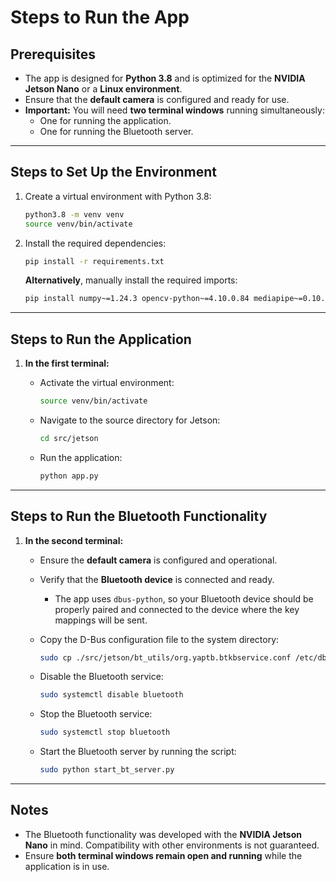 
# Steps to Run the App

## Prerequisites
- The app is designed for **Python 3.8** and is optimized for the **NVIDIA Jetson Nano** or a **Linux environment**.
- Ensure that the **default camera** is configured and ready for use.
- **Important:** You will need **two terminal windows** running simultaneously:
  - One for running the application.
  - One for running the Bluetooth server.

---

## Steps to Set Up the Environment

1. Create a virtual environment with Python 3.8:
   ```bash
   python3.8 -m venv venv
   source venv/bin/activate
   ```

2. Install the required dependencies:
   ```bash
   pip install -r requirements.txt
   ```

   **Alternatively**, manually install the required imports:
   ```bash
   pip install numpy~=1.24.3 opencv-python~=4.10.0.84 mediapipe~=0.10.9 pynput~=1.7.7 tensorflow~=2.13.0 dbus-python~=1.3.2
   ```

---

## Steps to Run the Application

1. **In the first terminal:**
   - Activate the virtual environment:
     ```bash
     source venv/bin/activate
     ```

   - Navigate to the source directory for Jetson:
     ```bash
     cd src/jetson
     ```

   - Run the application:
     ```bash
     python app.py
     ```

---

## Steps to Run the Bluetooth Functionality

1. **In the second terminal:**
   - Ensure the **default camera** is configured and operational.
   - Verify that the **Bluetooth device** is connected and ready.
     - The app uses `dbus-python`, so your Bluetooth device should be properly paired and connected to the device where the key mappings will be sent.

   - Copy the D-Bus configuration file to the system directory:
     ```bash
     sudo cp ./src/jetson/bt_utils/org.yaptb.btkbservice.conf /etc/dbus-1/system.d
     ```

   - Disable the Bluetooth service:
     ```bash
     sudo systemctl disable bluetooth
     ```

   - Stop the Bluetooth service:
     ```bash
     sudo systemctl stop bluetooth
     ```

   - Start the Bluetooth server by running the script:
     ```bash
     sudo python start_bt_server.py
     ```

---

## Notes
- The Bluetooth functionality was developed with the **NVIDIA Jetson Nano** in mind. Compatibility with other environments is not guaranteed.
- Ensure **both terminal windows remain open and running** while the application is in use.

